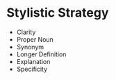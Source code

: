 # Stylistic Strategy

- Clarity
- Proper Noun
- Synonym
- Longer Definition
- Explanation
- Specificity
